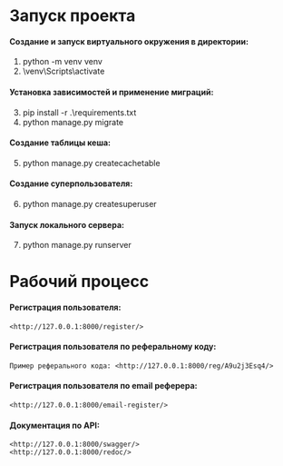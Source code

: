 # Запуск проекта
#### Создание и запуск виртуального окружения в директории:
1. python -m venv venv
2. \venv\Scripts\activate
   
#### Установка зависимостей и применение миграций:
3. pip install -r .\requirements.txt
4. python manage.py migrate

#### Создание таблицы кеша:
5. python manage.py createcachetable
   
#### Создание суперпользователя:
6. python manage.py createsuperuser
   
#### Запуск локального сервера:
7. python manage.py runserver

# Рабочий процесс
#### Регистрация пользователя:
	<http://127.0.0.1:8000/register/>
	
#### Регистрация пользователя по реферальному коду:
	Пример реферального кода: <http://127.0.0.1:8000/reg/A9u2j3Esq4/>
	
#### Регистрация пользователя по email реферера:
	<http://127.0.0.1:8000/email-register/>
	
#### Документация по API:
	<http://127.0.0.1:8000/swagger/>
	<http://127.0.0.1:8000/redoc/>
